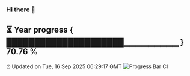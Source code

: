 ### Hi there 👋
⏳ Year progress { █████████████████████▁▁▁▁▁▁▁▁▁ } 70.76 %
---
⏰ Updated on Tue, 16 Sep 2025 06:29:17 GMT
![Progress Bar CI](https://github.com/liununu/liununu/workflows/Progress%20Bar%20CI/badge.svg)
